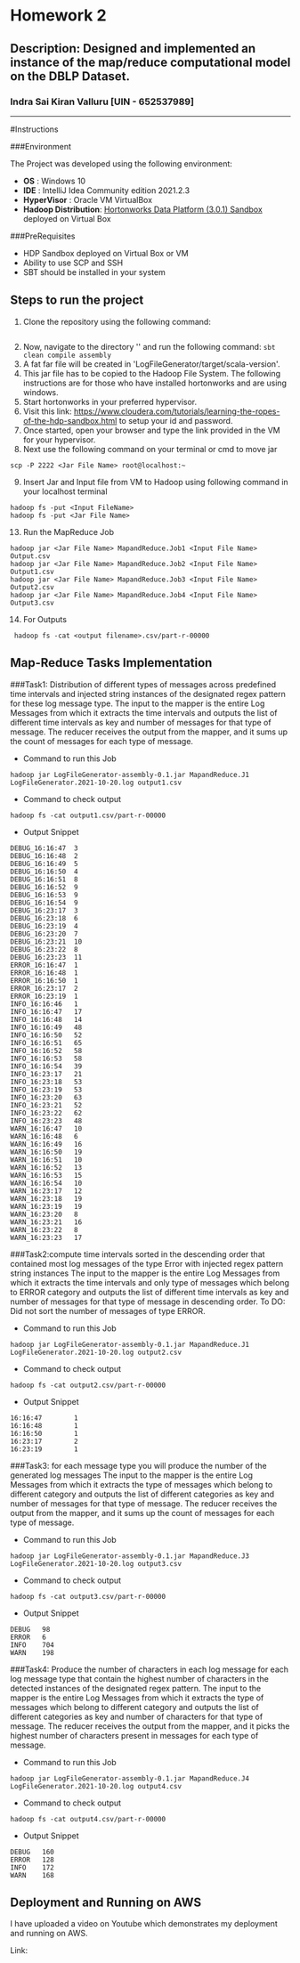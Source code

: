# Homework 2
 Description: Designed and implemented an instance of the map/reduce computational model on the DBLP Dataset.
---
### Indra Sai Kiran Valluru [UIN - 652537989]

---

#Instructions


###Environment

The Project was developed using the following environment:
+ **OS** : Windows 10
+ **IDE** : IntelliJ Idea Community edition 2021.2.3
+ **HyperVisor** : Oracle VM VirtualBox
+ **Hadoop Distribution**: [Hortonworks Data Platform (3.0.1) Sandbox](https://www.cloudera.com/downloads/hortonworks-sandbox.html) deployed on Virtual Box

###PreRequisites
- HDP Sandbox deployed on Virtual Box or VM
- Ability to use SCP and SSH
- SBT should be installed in your system

## Steps to run the project
1. Clone the repository using the following command:
   ``````
2. Now, navigate to the directory '' and run the following command:
   ```sbt clean compile assembly```
3. A fat far file will be created in 'LogFileGenerator/target/scala-version'.
4. This jar file has to be copied to the Hadoop File System. The following instructions are for those who have installed hortonworks and are using windows.
5. Start hortonworks in your preferred hypervisor.
6. Visit this link: https://www.cloudera.com/tutorials/learning-the-ropes-of-the-hdp-sandbox.html to setup your id and password.
7. Once started, open your browser and type the link provided in the VM for your hypervisor. 
8. Next use the following command on your terminal or cmd to move jar
```
scp -P 2222 <Jar File Name> root@localhost:~
```
9. Insert Jar and Input file from VM to Hadoop using following command in your localhost terminal
```
hadoop fs -put <Input FileName>
hadoop fs -put <Jar File Name>
```
13. Run the MapReduce Job
```
hadoop jar <Jar File Name> MapandReduce.Job1 <Input File Name> Output.csv
hadoop jar <Jar File Name> MapandReduce.Job2 <Input File Name> Output1.csv
hadoop jar <Jar File Name> MapandReduce.Job3 <Input File Name> Output2.csv
hadoop jar <Jar File Name> MapandReduce.Job4 <Input File Name> Output3.csv
```
14. For Outputs
```
 hadoop fs -cat <output filename>.csv/part-r-00000 

```


## Map-Reduce Tasks Implementation
###Task1: Distribution of different types of messages across predefined time intervals and injected string instances of the designated regex pattern for these log message type.
The input to the mapper is the entire Log Messages from which it extracts the time intervals and outputs the list of different time intervals as key and number of messages for that type of message.
The reducer receives the output from the mapper, and it sums up the count of messages for each type of message.
+ Command to run this Job
```
hadoop jar LogFileGenerator-assembly-0.1.jar MapandReduce.J1 LogFileGenerator.2021-10-20.log output1.csv
```
+ Command to check output
```
hadoop fs -cat output1.csv/part-r-00000
```
+ Output Snippet
```
DEBUG_16:16:47  3                                                                                                                                                       
DEBUG_16:16:48  2                                                                                                                                                       
DEBUG_16:16:49  5                                                                                                                                                       
DEBUG_16:16:50  4                                                                                                                                                       
DEBUG_16:16:51  8                                                                                                                                                       
DEBUG_16:16:52  9                                                                                                                                                       
DEBUG_16:16:53  9                                                                                                                                                       
DEBUG_16:16:54  9                                                                                                                                                       
DEBUG_16:23:17  3                                                                                                                                                       
DEBUG_16:23:18  6                                                                                                                                                       
DEBUG_16:23:19  4                                                                                                                                                       
DEBUG_16:23:20  7                                                                                                                                                       
DEBUG_16:23:21  10                                                                                                                                                      
DEBUG_16:23:22  8                                                                                                                                                       
DEBUG_16:23:23  11                                                                                                                                                      
ERROR_16:16:47  1                                                                                                                                                       
ERROR_16:16:48  1                                                                                                                                                       
ERROR_16:16:50  1                                                                                                                                                       
ERROR_16:23:17  2                                                                                                                                                       
ERROR_16:23:19  1                                                                                                                                                       
INFO_16:16:46   1                                                                                                                                                       
INFO_16:16:47   17                                                                                                                                                      
INFO_16:16:48   14                                                                                                                                                      
INFO_16:16:49   48                                                                                                                                                      
INFO_16:16:50   52                                                                                                                                                      
INFO_16:16:51   65                                                                                                                                                      
INFO_16:16:52   58                                                                                                                                                      
INFO_16:16:53   58                                                                                                                                                      
INFO_16:16:54   39                                                                                                                                                      
INFO_16:23:17   21                                                                                                                                                      
INFO_16:23:18   53                                                                                                                                                      
INFO_16:23:19   53                                                                                                                                                      
INFO_16:23:20   63                                                                                                                                                      
INFO_16:23:21   52                                                                                                                                                      
INFO_16:23:22   62                                                                                                                                                      
INFO_16:23:23   48                                                                                                                                                      
WARN_16:16:47   10                                                                                                                                                      
WARN_16:16:48   6                                                                                                                                                       
WARN_16:16:49   16                                                                                                                                                      
WARN_16:16:50   19                                                                                                                                                      
WARN_16:16:51   10                                                                                                                                                      
WARN_16:16:52   13                                                                                                                                                      
WARN_16:16:53   15                                                                                                                                                      
WARN_16:16:54   10                                                                                                                                                      
WARN_16:23:17   12                                                                                                                                                      
WARN_16:23:18   19                                                                                                                                                      
WARN_16:23:19   19                                                                                                                                                      
WARN_16:23:20   8                                                                                                                                                       
WARN_16:23:21   16                                                                                                                                                      
WARN_16:23:22   8                                                                                                                                                       
WARN_16:23:23   17 

```
###Task2:compute time intervals sorted in the descending order that contained most log messages of the type Error with injected regex pattern string instances
The input to the mapper is the entire Log Messages from which it extracts the time intervals and only type of messages which belong to ERROR category and  outputs the list of different time intervals as key and number of messages for that type of message in  descending order.
To DO: Did not sort the number of messages of type ERROR. 
+ Command to run this Job
```
hadoop jar LogFileGenerator-assembly-0.1.jar MapandReduce.J1 LogFileGenerator.2021-10-20.log output2.csv
```
+ Command to check output
```
hadoop fs -cat output2.csv/part-r-00000
```
+ Output Snippet
```
16:16:47        1                                                                                                                                                       
16:16:48        1                                                                                                                                                       
16:16:50        1                                                                                                                                                       
16:23:17        2                                                                                                                                                       
16:23:19        1 

```
###Task3: for each message type you will produce the number of the generated log messages
The input to the mapper is the entire Log Messages from which it extracts the type of messages which belong to different category and  outputs the list of different categories as key and number of messages for that type of message.
The reducer receives the output from the mapper, and it sums up the count of messages for each type of message.
+ Command to run this Job
```
hadoop jar LogFileGenerator-assembly-0.1.jar MapandReduce.J3 LogFileGenerator.2021-10-20.log output3.csv
```
+ Command to check output
```
hadoop fs -cat output3.csv/part-r-00000
```
+ Output Snippet
```
DEBUG   98                                                                                                                                                              
ERROR   6                                                                                                                                                               
INFO    704                                                                                                                                                             
WARN    198 

```
###Task4: Produce the number of characters in each log message for each log message type that contain the highest number of characters in the detected instances of the designated regex pattern.
The input to the mapper is the entire Log Messages from which it extracts the type of messages which belong to different category and  outputs the list of different categories as key and number of characters for that type of message.
The reducer receives the output from the mapper, and it picks the highest number of characters present in messages for each type of message.
+ Command to run this Job
```
hadoop jar LogFileGenerator-assembly-0.1.jar MapandReduce.J4 LogFileGenerator.2021-10-20.log output4.csv
```
+ Command to check output
```
hadoop fs -cat output4.csv/part-r-00000
```
+ Output Snippet
```
DEBUG   160                                                                                                                                                             
ERROR   128                                                                                                                                                             
INFO    172                                                                                                                                                             
WARN    168 

```

## Deployment and Running on AWS
I have uploaded a video on Youtube which demonstrates my deployment and running on AWS.

Link: 
